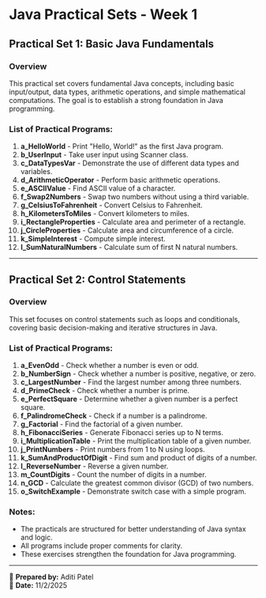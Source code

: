 # Java Practical Sets - Week 1

## Practical Set 1: Basic Java Fundamentals

### Overview

This practical set covers fundamental Java concepts, including basic input/output, data types, arithmetic operations, and simple mathematical computations. The goal is to establish a strong foundation in Java programming.

### List of Practical Programs:

1. **a_HelloWorld** - Print "Hello, World!" as the first Java program.
2. **b_UserInput** - Take user input using Scanner class.
3. **c_DataTypesVar** - Demonstrate the use of different data types and variables.
4. **d_ArithmeticOperator** - Perform basic arithmetic operations.
5. **e_ASCIIValue** - Find ASCII value of a character.
6. **f_Swap2Numbers** - Swap two numbers without using a third variable.
7. **g_CelsiusToFahrenheit** - Convert Celsius to Fahrenheit.
8. **h_KilometersToMiles** - Convert kilometers to miles.
9. **i_RectangleProperties** - Calculate area and perimeter of a rectangle.
10. **j_CircleProperties** - Calculate area and circumference of a circle.
11. **k_SimpleInterest** - Compute simple interest.
12. **l_SumNaturalNumbers** - Calculate sum of first N natural numbers.

---

## Practical Set 2: Control Statements

### Overview

This set focuses on control statements such as loops and conditionals, covering basic decision-making and iterative structures in Java.

### List of Practical Programs:

1. **a_EvenOdd** - Check whether a number is even or odd.
2. **b_NumberSign** - Check whether a number is positive, negative, or zero.
3. **c_LargestNumber** - Find the largest number among three numbers.
4. **d_PrimeCheck** - Check whether a number is prime.
5. **e_PerfectSquare** - Determine whether a given number is a perfect square.
6. **f_PalindromeCheck** - Check if a number is a palindrome.
7. **g_Factorial** - Find the factorial of a given number.
8. **h_FibonacciSeries** - Generate Fibonacci series up to N terms.
9. **i_MultiplicationTable** - Print the multiplication table of a given number.
10. **j_PrintNumbers** - Print numbers from 1 to N using loops.
11. **k_SumAndProductOfDigit** - Find sum and product of digits of a number.
12. **l_ReverseNumber** - Reverse a given number.
13. **m_CountDigits** - Count the number of digits in a number.
14. **n_GCD** - Calculate the greatest common divisor (GCD) of two numbers.
15. **o_SwitchExample** - Demonstrate switch case with a simple program.

### Notes:

- The practicals are structured for better understanding of Java syntax and logic.
- All programs include proper comments for clarity.
- These exercises strengthen the foundation for Java programming.

---

📌 **Prepared by:** Aditi Patel\
📅 **Date:** 11/2/2025

